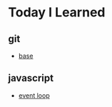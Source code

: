 # Today I Learned

## git
* [base](./git/base.md)

## javascript
* [event loop](./javascript/event_loop.md)